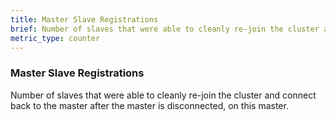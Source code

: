 ```yaml
---
title: Master Slave Registrations
brief: Number of slaves that were able to cleanly re-join the cluster and connect back to the master after the master is disconnected
metric_type: counter
---
```

### Master Slave Registrations

Number of slaves that were able to cleanly re-join the cluster and connect back to the master after the master is disconnected, on this master.